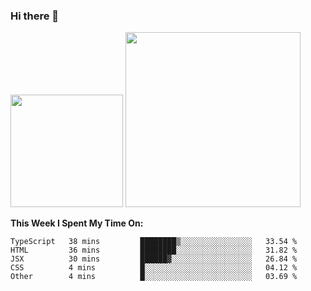 ### Hi there 👋

<!--
**nestor22/nestor22** is a ✨ _special_ ✨ repository because its `README.md` (this file) appears on your GitHub profile.

Here are some ideas to get you started:

- 🔭 I’m currently working on ...
- 🌱 I’m currently learning ...
- 👯 I’m looking to collaborate on ...
- 🤔 I’m looking for help with ...
- 💬 Ask me about ...
- 📫 How to reach me: ...
- 😄 Pronouns: ...
- ⚡ Fun fact: ...
-->


<img height="180em" src="https://github-readme-stats.vercel.app/api?username=nestor22&show_icons=true&hide_border=true&&count_private=true&include_all_commits=true&theme=radical" />
<img height="280em" src="https://github-readme-stats.vercel.app/api/top-langs/?username=nestor22&layout=compact)](https://github.com/nestor22/github-readme-stats&theme=radical"  />



**This Week I Spent My Time On:**
<!--START_SECTION:waka-->
```text
TypeScript   38 mins         ████████▒░░░░░░░░░░░░░░░░   33.54 % 
HTML         36 mins         ████████░░░░░░░░░░░░░░░░░   31.82 % 
JSX          30 mins         ██████▓░░░░░░░░░░░░░░░░░░   26.84 % 
CSS          4 mins          █░░░░░░░░░░░░░░░░░░░░░░░░   04.12 % 
Other        4 mins          █░░░░░░░░░░░░░░░░░░░░░░░░   03.69 % 
```
<!--END_SECTION:waka-->


